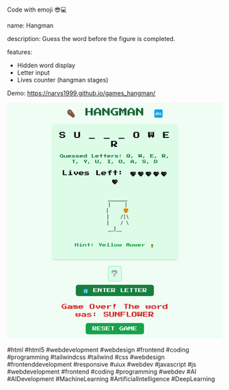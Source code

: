 Code with emoji 😎💻

name: Hangman

description: Guess the word before the figure is completed.

features:
- Hidden word display
- Letter input
- Lives counter (hangman stages)

Demo: https://narvs1999.github.io/games_hangman/

![Demo Image](demo-image.png)

#html #html5 #webdevelopment #webdesign #frontend #coding #programming #tailwindcss #tailwind #css #webdesign #frontenddevelopment #responsive #uiux #webdev #javascript #js #webdevelopment #frontend #coding #programming #webdev #AI #AIDevelopment #MachineLearning #ArtificialIntelligence #DeepLearning 



